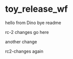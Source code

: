# toy_release_wf

hello from Dino
bye readme

rc-2 changes go here

another change

rc2-changes again
